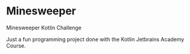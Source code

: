 # Minesweeper

Minesweeper Kotlin Challenge

Just a fun programming project done with the Kotlin Jetbrains Academy Course.
